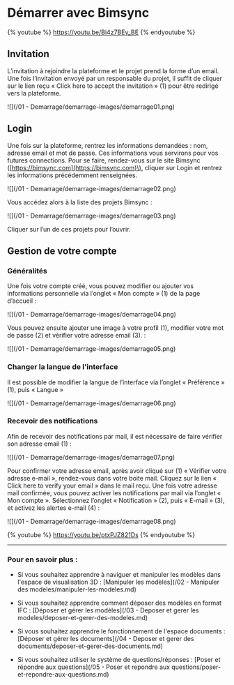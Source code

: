 # Démarrer avec Bimsync

{% youtube %}
https://youtu.be/Bi4z7BEy_BE
{% endyoutube %}

## Invitation

L’invitation à rejoindre la plateforme et le projet prend la forme d’un email. Une fois l’invitation envoyé par un responsable du projet, il suffit de cliquer sur le lien reçu  « Click here to accept the invitation » \(1\) pour être redirigé vers la plateforme.

![](/01 - Demarrage/demarrage-images/demarrage01.png)

## Login

Une fois sur la plateforme, rentrez les informations demandées : nom, adresse email et mot de passe. Ces informations vous servirons pour vos futures connections. Pour se faire, rendez-vous sur le site Bimsync \([https://bimsync.com](https://bimsync.com)\), cliquer sur Login et rentrez les informations précédemment renseignées.

![](/01 - Demarrage/demarrage-images/demarrage02.png)

Vous accédez alors à la liste des projets Bimsync :

![](/01 - Demarrage/demarrage-images/demarrage03.png)

Cliquer sur l’un de ces projets pour l’ouvrir.

## Gestion de votre compte

### Généralités

Une fois votre compte créé, vous pouvez modifier ou ajouter vos informations personnelle via l’onglet « Mon compte » \(1\) de la page d’accueil :

![](/01 - Demarrage/demarrage-images/demarrage04.png)

Vous pouvez ensuite ajouter une image à votre profil \(1\), modifier votre mot de passe \(2\) et vérifier votre adresse email \(3\). :

![](/01 - Demarrage/demarrage-images/demarrage05.png)

### Changer la langue de l’interface

Il est possible de modifier la langue de l’interface via l’onglet « Préférence » \(1\), puis « Langue »

![](/01 - Demarrage/demarrage-images/demarrage06.png)

### Recevoir des notifications

Afin de recevoir des notifications par mail, il est nécessaire de faire vérifier son adresse email \(1\) :

![](/01 - Demarrage/demarrage-images/demarrage07.png)

Pour confirmer votre adresse email, après avoir cliqué sur \(1\) « Vérifier votre adresse e-mail », rendez-vous dans votre boite mail. Cliquez sur le lien « Click here to verify your email » dans le mail reçu. Une fois votre adresse mail confirmée, vous pouvez activer les notifications par mail via l’onglet « Mon compte ». Sélectionnez l’onglet « Notification » \(2\), puis « E-mail » \(3\), et activez les alertes e-mail \(4\) :

![](/01 - Demarrage/demarrage-images/demarrage08.png)

{% youtube %}
https://youtu.be/ptxPJZ821Ds
{% endyoutube %}

---

### Pour en savoir plus :

* Si vous souhaitez apprendre à naviguer et manipuler les modèles dans l'espace de visualisation 3D : [Manipuler les modèles](/02 - Manipuler des modeles/manipuler-les-modeles.md)

* Si vous souhaitez apprendre comment déposer des modèles en format IFC : [Déposer et gérer les modèles](/03 - Deposer et gerer les modeles/deposer-et-gerer-des-modeles.md)

* Si vous souhaitez apprendre le fonctionnement de l'espace documents : [Déposer et gérer les documents](/04 - Deposer et gerer des documents/deposer-et-gerer-des-documents.md)

* Si vous souhaitez utiliser le système de questions/réponses : [Poser et répondre aux questions](/05 - Poser et repondre aux questions/poser-et-repondre-aux-questions.md)